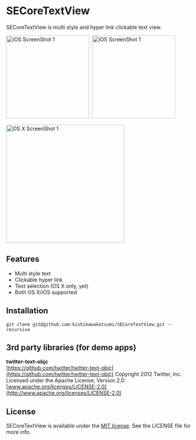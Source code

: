 SECoreTextView
==============

SECoreTextView is multi style and hyper link clickable text view.

<img src="https://raw.github.com/kishikawakatsumi/SECoreTextView/master/DemoApp/Screenshot/iOS_01.png" alt="iOS ScreenShot 1" width="225px" style="width: 225px;" />&nbsp;
<img src="https://raw.github.com/kishikawakatsumi/SECoreTextView/master/DemoApp/Screenshot/iOS_02.png" alt="iOS ScreenShot 1" width="225px" style="width: 225px;" />

<img src="https://raw.github.com/kishikawakatsumi/SECoreTextView/master/DemoApp/Screenshot/OSX_02.png" alt="OS X ScreenShot 1" width="320px" style="width: 320px;" />&nbsp;


## Features
- Multi style text
- Clickable hyper link
- Text selection (OS X only, yet)
- Both OS X/iOS supported

## Installation
`git clone git@github.com:kishikawakatsumi/SECoreTextView.git --recursive`

## 3rd party libraries (for demo apps)
**twitter-text-objc**  
[https://github.com/twitter/twitter-text-objc](https://github.com/twitter/twitter-text-objc) 
Copyright 2012 Twitter, Inc.
Licensed under the Apache License, Version 2.0: [www.apache.org/licenses/LICENSE-2.0](http://www.apache.org/licenses/LICENSE-2.0) 
 
[Apache]: http://www.apache.org/licenses/LICENSE-2.0
[MIT]: http://www.opensource.org/licenses/mit-license.php
[GPL]: http://www.gnu.org/licenses/gpl.html
[BSD]: http://opensource.org/licenses/bsd-license.php

## License

SECoreTextView is available under the [MIT license][MIT]. See the LICENSE file for more info.
